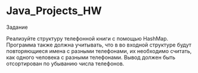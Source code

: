 # Java_Projects_HW

Задание

Реализуйте структуру телефонной книги с помощью HashMap.
Программа также должна учитывать, что в во входной структуре будут повторяющиеся имена с разными телефонами, их необходимо считать, как одного человека с разными телефонами. Вывод должен быть отсортирован по убыванию числа телефонов.
